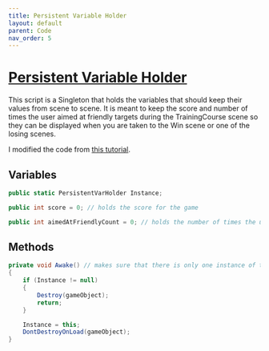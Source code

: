 ```yaml
---
title: Persistent Variable Holder
layout: default
parent: Code
nav_order: 5
---
```


# [Persistent Variable Holder](https://github.com/joshberger5/Temptare/blob/second/Assets/PersistentVarHolder.cs)
This script is a Singleton that holds the variables that should keep their values from scene to scene. It is meant to keep the score and number of times the user aimed at friendly targets during the TrainingCourse scene so they can be displayed when you are taken to the Win scene or one of the losing scenes.

I modified the code from [this tutorial](https://learn.unity.com/tutorial/implement-data-persistence-between-scenes#634f8281edbc2a65c86270cb).

## Variables
```csharp
public static PersistentVarHolder Instance;

public int score = 0; // holds the score for the game

public int aimedAtFriendlyCount = 0; // holds the number of times the user aimed at a friendly
```

## Methods
```csharp
private void Awake() // makes sure that there is only one instance of this object
{
    if (Instance != null)
    {
        Destroy(gameObject);
        return;
    }

    Instance = this;
    DontDestroyOnLoad(gameObject);
}
```

